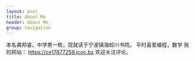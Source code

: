 ```yaml
---
layout: post
title: About Me
header: About Me
group: navigation
---
```




本名龚邦睿。中学男一枚，现就读于宁波镇海蛟川书院。 平时喜爱编程，数学
我的网站： https://ce17877258.icoc.bz 欢迎关注评论。

